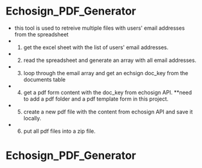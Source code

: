 # Echosign_PDF_Generator

 * this tool is used to retreive multiple files with users' email addresses from the spreadsheet
 * 1. get the excel sheet with the list of users' email addresses.
 * 2. read the spreadsheet and generate an array with all email addresses.
 * 3. loop through the email array and get an echsign doc_key from the documents table
 * 4. get a pdf form content with the doc_key from echosign API.  **need to add a pdf folder and a pdf template form in this project.
 * 5. create a new pdf file with the content from echosign API and save it locally.
 * 6. put all pdf files into a zip file.
# Echosign_PDF_Generator
